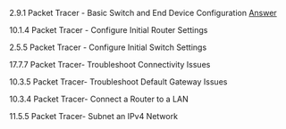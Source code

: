 2.9.1 Packet Tracer - Basic Switch and End Device Configuration [Answer](https://itexamanswers.net/2-9-1-packet-tracer-basic-switch-and-end-device-configuration-instructions-answer.html)

10.1.4 Packet Tracer - Configure Initial Router Settings

2.5.5 Packet Tracer - Configure Initial Switch Settings

17.7.7 Packet Tracer- Troubleshoot Connectivity Issues

10.3.5 Packet Tracer- Troubleshoot Default Gateway Issues

10.3.4 Packet Tracer- Connect a Router to a LAN

11.5.5 Packet Tracer- Subnet an IPv4 Network
